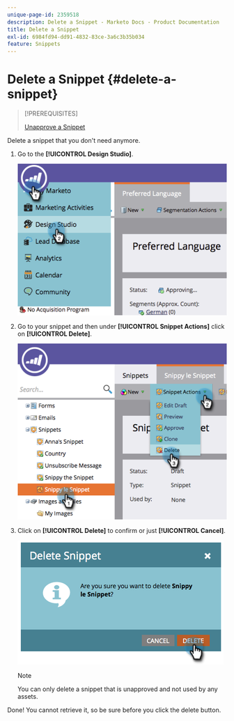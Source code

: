 ```yaml
---
unique-page-id: 2359518
description: Delete a Snippet - Marketo Docs - Product Documentation
title: Delete a Snippet
exl-id: 6984fd94-dd91-4832-83ce-3a6c3b35b034
feature: Snippets
---
```

# Delete a Snippet {#delete-a-snippet}

>[!PREREQUISITES]
>
>[Unapprove a Snippet](/help/marketo/product-docs/personalization/segmentation-and-snippets/snippets/unapprove-a-snippet.md)

Delete a snippet that you don't need anymore.

1. Go to the **[!UICONTROL Design Studio]**.

   ![](assets/image2014-9-16-10-3a43-3a47.png)

1. Go to your snippet and then under **[!UICONTROL Snippet Actions]** click on **[!UICONTROL Delete]**.

   ![](assets/image2014-9-16-10-3a43-3a57.png)

1. Click on **[!UICONTROL Delete]** to confirm or just **[!UICONTROL Cancel]**.

   ![](assets/image2014-9-16-10-3a44-3a8.png)

   >[!NOTE]
   >
   >You can only delete a snippet that is unapproved and not used by any assets.

Done! You cannot retrieve it, so be sure before you click the delete button.
